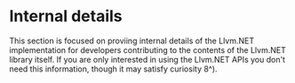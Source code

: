 # Internal details
This section is focused on proviing internal details of the Llvm.NET implementation for
developers contributing to the contents of the Llvm.NET library itself. If you are only
interested in using the Llvm.NET APIs you don't need this information, though it may
satisfy curiosity 8^).

